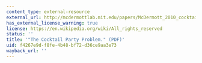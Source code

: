 ```yaml
---
content_type: external-resource
external_url: http://mcdermottlab.mit.edu/papers/McDermott_2010_cocktail_party_problem.pdf
has_external_license_warning: true
license: https://en.wikipedia.org/wiki/All_rights_reserved
status: ''
title: '"The Cocktail Party Problem." (PDF)'
uid: f4267e9d-f8fe-4b48-bf72-d36ce9aa3e73
wayback_url: ''
---
```

